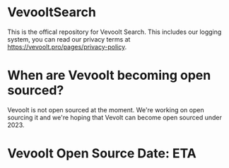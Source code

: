 # VevooltSearch
This is the offical repository for Vevoolt Search. This includes our logging system, you can read our privacy terms at https://vevoolt.pro/pages/privacy-policy. 

# When are Vevoolt becoming open sourced? 
Vevoolt is not open sourced at the moment. We're working on open sourcing it and we're hoping that Vevolt can become open sourced under 2023. 

# Vevoolt Open Source Date: ETA
